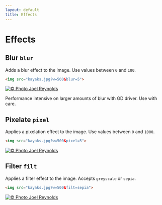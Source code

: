 ```yaml
---
layout: default
title: Effects
---
```


# Effects

## Blur `blur`

Adds a blur effect to the image. Use values between `0` and `100`.

~~~ html
<img src="kayaks.jpg?w=500&blur=5">
~~~

[![© Photo Joel Reynolds](https://glide.herokuapp.com/1.0/kayaks.jpg?w=500&blur=5)](https://glide.herokuapp.com/1.0/kayaks.jpg?w=500&blur=5)

<p class="message-notice">Performance intensive on larger amounts of blur with GD driver. Use with care.</p>

## Pixelate `pixel`

Applies a pixelation effect to the image. Use values between `0` and `1000`.

~~~ html
<img src="kayaks.jpg?w=500&pixel=5">
~~~

[![© Photo Joel Reynolds](https://glide.herokuapp.com/1.0/kayaks.jpg?w=500&pixel=5)](https://glide.herokuapp.com/1.0/kayaks.jpg?w=500&pixel=5)

## Filter `filt`

Applies a filter effect to the image. Accepts `greyscale` or `sepia`.

~~~ html
<img src="kayaks.jpg?w=500&filt=sepia">
~~~

[![© Photo Joel Reynolds](https://glide.herokuapp.com/1.0/kayaks.jpg?w=500&filt=sepia)](https://glide.herokuapp.com/1.0/kayaks.jpg?w=500&filt=sepia)

